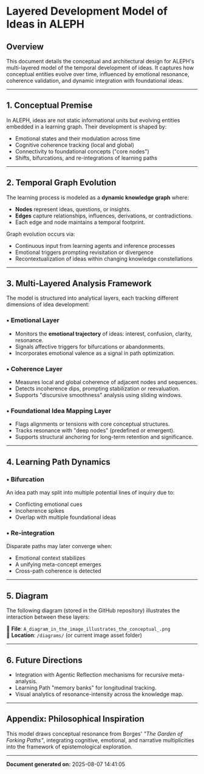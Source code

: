 
# Layered Development Model of Ideas in ALEPH

## Overview

This document details the conceptual and architectural design for ALEPH's multi-layered model of the temporal development of ideas. It captures how conceptual entities evolve over time, influenced by emotional resonance, coherence validation, and dynamic integration with foundational ideas.

---

## 1. Conceptual Premise

In ALEPH, ideas are not static informational units but evolving entities embedded in a learning graph. Their development is shaped by:

- Emotional states and their modulation across time
- Cognitive coherence tracking (local and global)
- Connectivity to foundational concepts ("core nodes")
- Shifts, bifurcations, and re-integrations of learning paths

---

## 2. Temporal Graph Evolution

The learning process is modeled as a **dynamic knowledge graph** where:

- **Nodes** represent ideas, questions, or insights.
- **Edges** capture relationships, influences, derivations, or contradictions.
- Each edge and node maintains a temporal footprint.

Graph evolution occurs via:

- Continuous input from learning agents and inference processes
- Emotional triggers prompting revisitation or divergence
- Recontextualization of ideas within changing knowledge constellations

---

## 3. Multi-Layered Analysis Framework

The model is structured into analytical layers, each tracking different dimensions of idea development:

### • Emotional Layer

- Monitors the **emotional trajectory** of ideas: interest, confusion, clarity, resonance.
- Signals affective triggers for bifurcations or abandonments.
- Incorporates emotional valence as a signal in path optimization.

### • Coherence Layer

- Measures local and global coherence of adjacent nodes and sequences.
- Detects incoherence dips, prompting stabilization or reevaluation.
- Supports "discursive smoothness" analysis using sliding windows.

### • Foundational Idea Mapping Layer

- Flags alignments or tensions with core conceptual structures.
- Tracks resonance with "deep nodes" (predefined or emergent).
- Supports structural anchoring for long-term retention and significance.

---

## 4. Learning Path Dynamics

### • Bifurcation

An idea path may split into multiple potential lines of inquiry due to:

- Conflicting emotional cues
- Incoherence spikes
- Overlap with multiple foundational ideas

### • Re-integration

Disparate paths may later converge when:

- Emotional context stabilizes
- A unifying meta-concept emerges
- Cross-path coherence is detected

---

## 5. Diagram

The following diagram (stored in the GitHub repository) illustrates the interaction between these layers:

📎 **File**: `A_diagram_in_the_image_illustrates_the_conceptual_.png`  
🔗 **Location**: `/diagrams/` (or current image asset folder)

---

## 6. Future Directions

- Integration with Agentic Reflection mechanisms for recursive meta-analysis.
- Learning Path "memory banks" for longitudinal tracking.
- Visual analytics of resonance-intensity across the knowledge map.

---

## Appendix: Philosophical Inspiration

This model draws conceptual resonance from Borges' *"The Garden of Forking Paths"*, integrating cognitive, emotional, and narrative multiplicities into the framework of epistemological exploration.

---

**Document generated on:** 2025-08-07 14:41:05
